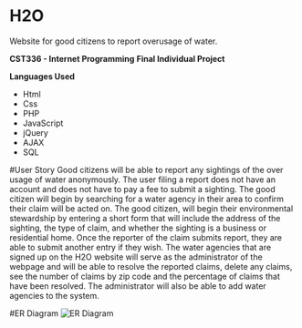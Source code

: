 # H2O
Website for good citizens to report overusage of water.

**CST336 - Internet Programming**
**Final Individual Project**

**Languages Used**
* Html
* Css
* PHP
* JavaScript
* jQuery
* AJAX
* SQL

#User Story
Good citizens will be able to report any sightings of 
the over usage of water anonymously. The user filing a 
report does not have an account and does not have to pay 
a fee to submit a sighting. The good citizen will begin 
by searching for a water agency in their area to confirm
their claim will be acted on. The good citizen, will begin 
their environmental stewardship by entering a short form 
that will include the address of the sighting, 
the type of claim, and whether the sighting is 
a business or residential home. Once the reporter of the 
claim submits report, they are able to submit another entry 
if they wish. The water agencies that are signed up on the 
H2O website will serve as the administrator of the webpage 
and will be able to resolve the reported claims, delete any claims, 
see the number of claims by zip code and the percentage of claims 
that have been resolved. The administrator will also be able
to add water agencies to the system. 

#ER Diagram
![ER Diagram](img/er_diagram.jpg)